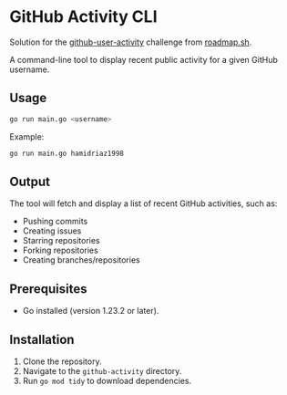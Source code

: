 # GitHub Activity CLI

Solution for the [github-user-activity](https://roadmap.sh/projects/github-user-activity) challenge from [roadmap.sh](https://roadmap.sh/).

A command-line tool to display recent public activity for a given GitHub username.

## Usage

```bash
go run main.go <username>
```

Example:

```bash
go run main.go hamidriaz1998
```

## Output

The tool will fetch and display a list of recent GitHub activities, such as:

- Pushing commits
- Creating issues
- Starring repositories
- Forking repositories
- Creating branches/repositories

## Prerequisites

- Go installed (version 1.23.2 or later).

## Installation

1.  Clone the repository.
2.  Navigate to the `github-activity` directory.
3.  Run `go mod tidy` to download dependencies.
